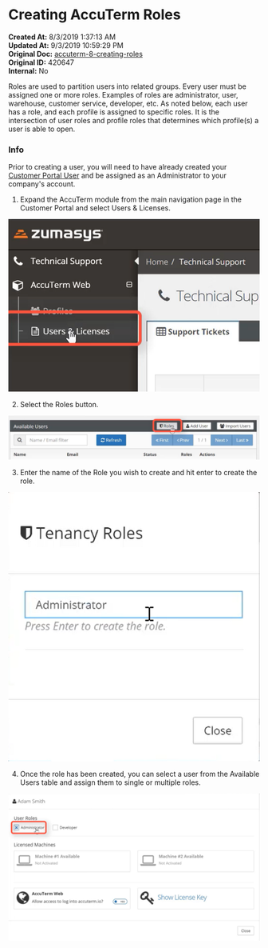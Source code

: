 # Creating AccuTerm Roles

**Created At:** 8/3/2019 1:37:13 AM  
**Updated At:** 9/3/2019 10:59:29 PM  
**Original Doc:** [accuterm-8-creating-roles](https://docs.zumasys.com/accuterm/accuterm-8-creating-roles)  
**Original ID:** 420647  
**Internal:** No  




Roles are used to partition users into related groups. Every user must be assigned one or more roles. Examples of roles are administrator, user, warehouse, customer service, developer, etc. As noted below, each user has a role, and each profile is assigned to specific roles. It is the intersection of user roles and profile roles that determines which profile(s) a user is able to open.



### Info

Prior to creating a user, you will need to have already created your [Customer Portal User](./../../customer-portal/customer-portal-registration) and be assigned as an Administrator to your company's account.



1. Expand the AccuTerm module from the main navigation page in the Customer Portal and select Users & Licenses.

![accuterm-8-creating-roles: 1566000750186-1566000750186](./1566000750186-1566000750186.png)

2. Select the Roles button.

![accuterm-8-creating-roles: 1566001986277-1566001986276](./1566001986277-1566001986276.png)

3. Enter the name of the Role you wish to create and hit enter to create the role.

![accuterm-8-creating-roles: 1566002058186-1566002058186](./1566002058186-1566002058186.png)

4. Once the role has been created, you can select a user from the Available Users table and assign them to single or multiple roles.

![accuterm-8-creating-roles: 1566002193757-1566002193757](./1566002193757-1566002193757.png)
